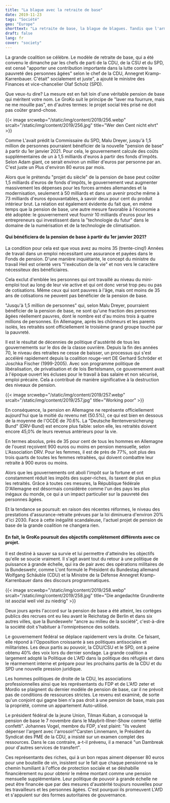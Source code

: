 ```yaml
---
title: "La blague avec la retraite de base"
date: 2019-11-23
tags: "Société"
geo: "Europe"
shorttext: "La retraite de base, la blague de blagues. Tandis que l'armée est gonflée, la police devient plus de services secrets, volant l'économie, célébrant certains tandis que d'autres traînent autour."
draft: false
lang: fr
cover: "society"
---
```


La grande coalition se célèbre. Le modèle de retraite de base, qui a été convenu le dimanche par les chefs de parti de la CDU, de la CSU et du SPD, est censé "apporter une contribution importante dans la lutte contre la pauvreté des personnes âgées" selon le chef de la CDU, Annegret Kramp-Karrenbauer. C'était" socialement et juste", a ajouté le ministre des Finances et vice-chancelier Olaf Scholz (SPD).

Que veux-tu dire? La mesure est en fait loin d'une véritable pension de base qui méritent votre nom. Le GroKo suit le principe de "laver ma fourrure, mais ne me mouille pas", en d'autres termes: le projet social très prisé ne doit pas coûter grand-chose.

{{< image srcwebp="/static/img/content/2019/256.webp" srcalt="/static/img/content/2019/256.jpg" title="Wer den Cent nicht ehrt" >}}

Comme L'avait prédit la Commissaire du SPD, Malu Dreyer, jusqu'à 1,5 million de personnes pourraient bénéficier de la nouvelle "pension de base" à partir du 1er janvier 2021.  Pour cela, le gouvernement calcule des coûts supplémentaires de un à 1,5 milliards d'euros à partir des fonds d'impôts. Selon Adam giant, ce serait environ un millier d'euros par personne par an. C'est juste un Plus d'environ 80 euros par mois.

Alors que le prétendu "projet du siècle" de la pension de base peut coûter 1,5 milliards d'euros de fonds d'impôts, le gouvernement veut augmenter massivement les dépenses pour les forces armées allemandes et la modernisation, seulement à 50 milliards et dans un avenir proche même à 73 milliards d'euros épouvantables, à savoir deux pour cent du produit intérieur brut. La relation est également évidente du fait que, en même temps que la pension de base, une autre mesure favorable à l'économie a été adoptée: le gouvernement veut fournir 10 milliards d'euros pour les entrepreneurs qui investissent dans la "technologie du futur" dans le domaine de la numérisation et de la technologie de climatisation.

#### Qui bénéficiera de la pension de base à partir du 1er janvier 2021?

La condition pour cela est que vous avez au moins 35 (trente-cinq!) Années de travail dans un emploi nécessitant une assurance et payées dans le Fonds de pension. D'une manière inquiétante, le concept du ministre du travail Heil est orienté vers "l'exécution de la vie" et non vers le caractère nécessiteux des bénéficiaires.

Cela exclut d'emblée les personnes qui ont travaillé au niveau du mini-emploi tout au long de leur vie active et qui ont donc versé trop peu ou pas de cotisations. Même ceux qui sont pauvres à l'âge, mais ont moins de 35 ans de cotisations ne peuvent pas bénéficier de la pension de base.

"Jusqu'à 1,5 million de personnes" qui, selon Malu Dreyer, pourraient bénéficier de la pension de base, ne sont qu'une fraction des personnes âgées réellement pauvres, dont le nombre est d'au moins trois à quatre millions de personnes. En Allemagne, après les chômeurs et les parents isolés, les retraités sont officiellement le troisième grand groupe touché par la pauvreté.

Il est le résultat de décennies de politique d'austérité de tous les gouvernements sur le dos de la classe ouvrière. Depuis la fin des années 70, le niveau des retraites ne cesse de baisser, un processus qui s'est accéléré rapidement depuis la coalition rouge-vert DE Gerhard Schröder et Joschka Fischer (1999-2005). Avec son programme politique de libéralisation, de privatisation et de lois Bertelsmann, ce gouvernement avait à l'époque ouvert les écluses pour le travail à bas salaire et non sécurisé, emploi précaire. Cela a contribué de manière significative à la destruction des niveaux de pension.

{{< image srcwebp="/static/img/content/2019/257.webp" srcalt="/static/img/content/2019/257.jpg" title="Working poor" >}}

En conséquence, la pension en Allemagne ne représente officiellement aujourd'hui que la moitié du revenu net (50.5%), ce qui est bien en dessous de la moyenne de l'OCDE de 70.6%. La "Deutsche Rentenversicherung Bund" (DRV-Bund) est encore plus faible: selon elle, les retraités doivent encore 45,0% de leurs revenus antérieurs pour la vie.

En termes absolus, près de 35 pour cent de tous les hommes en Allemagne de l'ouest reçoivent 900 euros ou moins en pension mensuelle, selon L'Association DRV. Pour les femmes, il est de près de 77%, soit plus des trois quarts de toutes les femmes retraitées, qui doivent combattre leur retraite à 900 euros ou moins.

Alors que les gouvernements ont aboli l'impôt sur la fortune et ont constamment réduit les impôts des super-riches, ils taxent de plus en plus les retraités. Grâce à toutes ces mesures, la République fédérale D'Allemagne est désormais considérée comme l'un des pays les plus inégaux du monde, ce qui a un impact particulier sur la pauvreté des personnes âgées.

Et la tendance se poursuit: en raison des récentes réformes, le niveau des prestations d'assurance-retraite prévues par la loi diminuera d'environ 20% d'ici 2030. Face à cette inégalité scandaleuse, l'actuel projet de pension de base de la grande coalition ne changera rien.

#### En fait, le GroKo poursuit des objectifs complètement différents avec ce projet.

Il est destiné à sauver sa survie et lui permettre d'atteindre les objectifs qu'elle se soucie vraiment. Il s'agit avant tout du retour à une politique de puissance à grande échelle, qui ira de pair avec des opérations militaires de la Bundeswehr, comme L'ont formulé le Président du Bundestag allemand Wolfgang Schäuble (CDU) et la Ministre de la Défense Annegret Kramp-Karrenbauer dans des discours programmatiques.

{{< image srcwebp="/static/img/content/2019/258.webp" srcalt="/static/img/content/2019/258.jpg" title="Die angedachte Grundrente ist asozial weil viel zu niedrig" >}}

Deux jours après l'accord sur la pension de base a été atteint, les cortèges publics des recrues ont eu lieu avant le Reichstag de Berlin et dans six autres villes, que la Bundeswehr "ancre au milieu de la société", c'est-à-dire la société doit s'habituer à l'omniprésence des soldats.

Le gouvernement fédéral se déplace rapidement vers la droite. Ce faisant, elle répond à l'Opposition croissante à ses politiques antisociales et militaristes. Les deux partis au pouvoir, la CDU/CSU et le SPD, ont à peine obtenu 40% des voix lors du dernier sondage. La grande coalition a largement adopté la Politique de L'AfD dans la politique des réfugiés et dans le réarmement interne et prépare pour les prochains partis de la CDU et du SPD une nouvelle pression juridique.

Les hommes politiques de droite de la CDU, les associations professionnelles ainsi que les représentants du FDP et de L'AfD zeter et Mordio se plaignent du dernier modèle de pension de base, car il ne prévoit pas de conditions de ressources strictes. Le revenu est examiné, de sorte qu'un conjoint qui gagne bien n'a pas droit à une pension de base, mais pas la propriété, comme un appartement Auto-utilisé.

Le président fédéral de la jeune Union, Tilman Kuban, a convoqué la pension de base le 7 novembre dans le Maybrit-Illner-Show comme "défilé confetti". Johannes Vogel, membre du FDP, s'est plaint: "ils veulent dépenser l'argent avec l'arrosoir!"Carsten Linnemann, le Président du Syndicat des PME de la CDU, a insisté sur un examen complet des ressources. Dans le cas contraire, a-t-il prévenu, il a menacé "un Dambreak pour d'autres services de transfert".

Ces représentants des riches, qui à un bon repas aiment dépenser 80 euros pour une bouteille de vin, insistent sur le fait que chaque pensionné va le chemin humiliant à l'office de protection sociale et se déshabille financièrement nu pour obtenir le même montant comme une pension mensuelle supplémentaire. Leur politique de pouvoir à grande échelle ne peut être financée que par des mesures d'austérité toujours nouvelles pour les travailleurs et les personnes âgées. C'est pourquoi ils promeuvent L'AfD et s'appuient sur des formes autoritaires de gouvernance.
